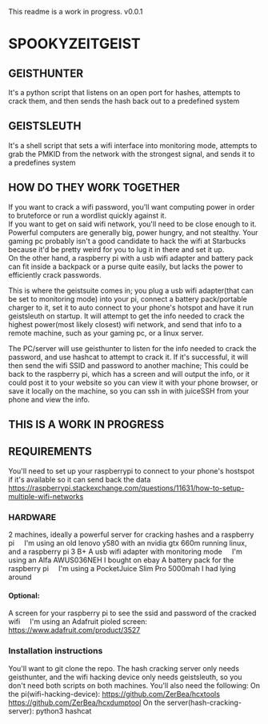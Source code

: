 This readme is a work in progress.
v0.0.1
# SPOOKYZEITGEIST  
  
## GEISTHUNTER  
  
It's a python script that listens on an open port for hashes, attempts to crack them, and then sends the hash back out to a predefined system  
  
## GEISTSLEUTH  
  
It's a shell script that sets a wifi interface into monitoring mode, attempts to grab the PMKID from the network with the strongest signal, and sends it to a predefines system  
  
## HOW DO THEY WORK TOGETHER  
  
If you want to crack a wifi password, you'll want computing power in order to bruteforce or run a wordlist quickly against it.  
If you want to get on said wifi network, you'll need to be close enough to it. 
Powerful computers are generally big, power hungry, and not stealthy. Your gaming pc probably isn't a good candidate to hack the wifi at Starbucks because it'd be pretty weird for you to lug it in there and set it up.  
On the other hand, a raspberry pi with a usb wifi adapter and battery pack can fit inside a backpack or a purse quite easily, but lacks the power to efficiently crack passwords.  
  
This is where the geistsuite comes in; you plug a usb wifi adapter(that can be set to monitoring mode) into your pi, connect a battery pack/portable charger to it, set it to auto connect to your phone's hotspot and have it run geistsleuth on startup. It will attempt to get the info needed to crack the highest power(most likely closest) wifi network, and send that info to a remote machine, such as your gaming pc, or a linux server.  
  
The PC/server will use geisthunter to listen for the info needed to crack the password, and use hashcat to attempt to crack it. If it's successful, it will then send the wifi SSID and password to another machine; This could be back to the raspberry pi, which has a screen and will output the info, or it could post it to your website so you can view it with your phone browser, or save it locally on the machine, so you can ssh in with juiceSSH from your phone and view the info.  
  
## THIS IS A WORK IN PROGRESS  
  
## REQUIREMENTS  
You'll need to set up your raspberrypi to connect to your phone's hostspot if it's available so it can send back the data
https://raspberrypi.stackexchange.com/questions/11631/how-to-setup-multiple-wifi-networks

### HARDWARE  
2 machines, ideally a powerful server for cracking hashes and a raspberry pi
&nbsp;&nbsp;&nbsp;&nbsp;I'm using an old lenovo y580 with an nvidia gtx 660m running linux, and a raspberry pi 3 B+
A usb wifi adapter with monitoring mode
&nbsp;&nbsp;&nbsp;&nbsp;I'm using an Alfa AWUS036NEH I bought on ebay
A battery pack for the raspberry pi
&nbsp;&nbsp;&nbsp;&nbsp;I'm using a PocketJuice Slim Pro 5000mah I had lying around

#### Optional:
A screen for your raspberry pi to see the ssid and password of the cracked wifi
&nbsp;&nbsp;&nbsp;&nbsp;I'm using an Adafruit pioled screen: https://www.adafruit.com/product/3527

### Installation instructions
You'll want to git clone the repo.  The hash cracking server only needs geisthunter, and the wifi hacking device only needs geistsleuth, so you don't need both scripts on both machines.
You'll also need the following:
On the pi(wifi-hacking-device):
https://github.com/ZerBea/hcxtools
https://github.com/ZerBea/hcxdumptool
On the server(hash-cracking-server):
python3
hashcat

